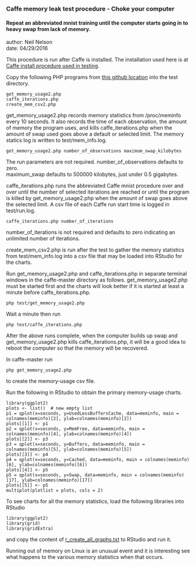   
### Caffe memory leak test procedure - Choke your computer

#### Repeat an abbreviated mnist training until the computer starts going in to heavy swap from lack of memory. 
  
author: Neil Nelson  
date: 04/29/2016  

This procedure is run after Caffe is installed. The installation used here is at [Caffe install procedure used in testing](https://github.com/neilnelson/caffe_memory_test/blob/master/caffe_install.md).

Copy the following PHP programs from [this github location](https://github.com/neilnelson/caffe_memory_test) into the test directory.
```
get_memory_usage2.php
caffe_iterations.php
create_mem_csv2.php
```

get_memory_usage2.php records memory statistics from /proc/meminfo every 10 seconds. It also records the time of each observation, the amount of memory the program uses, and kills caffe_iterations.php when the amount of swap used goes above a default or selected limit. The memory statics log is written to test/mem_info.log.
```
get_memory_usage2.php number_of_observations maximum_swap_kilobytes
```
The run parameters are not required.
number_of_observations defaults to zero.  
maximum_swap defaults to 500000 kilobytes, just under 0.5 gigabytes.

caffe_iterations.php runs the abbreviated Caffe mnist procedure over and over until the number of selected iterations are reached or until the program is killed by get_memory_usage2.php when the amount of swap goes above the selected limit. A csv file of each Caffe run start time is logged in test/run.log.
```
caffe_iterations.php number_of_iterations
```
number_of_iterations is not required and defaults to zero indicating an unlimited number of iterations.

create_mem_csv2.php is run after the test to gather the memory statistics from test/mem_info.log into a csv file that may be loaded into RStudio for the charts.

Run get_memory_usage2.php and caffe_iterations.php in separate terminal windows in the caffe-master directory as follows. get_memory_usage2.php must be started first and the charts will look better if it is started at least a minute before caffe_iterations.php.  
```
php test/get_memory_usage2.php  
```
Wait a minute then run
```
php test/caffe_iterations.php  
```
After the above runs complete, when the computer builds up swap and get_memory_usage2.php kills caffe_iterations.php, it will be a good idea to reboot the computer so that the memory will be recovered.

In caffe-master run
```
php get_memory_usage2.php
```
to create the memory-usage csv file.

Run the following in RStudio to obtain the primary memory-usage charts.
```
library(ggplot2)
plots <- list()  # new empty list
p1 = qplot(x=seconds, y=UsedLessBuffersCache, data=meminfo, main = colnames(meminfo)[2], ylab=colnames(meminfo)[2])
plots[[1]] <- p1 
p2 = qplot(x=seconds, y=MemFree, data=meminfo, main = colnames(meminfo)[4], ylab=colnames(meminfo)[4])
plots[[2]] <- p3 
p3 = qplot(x=seconds, y=Buffers, data=meminfo, main = colnames(meminfo)[5], ylab=colnames(meminfo)[5])
plots[[3]] <- p4 
p4 = qplot(x=seconds, y=Cached, data=meminfo, main = colnames(meminfo)[6], ylab=colnames(meminfo)[6])
plots[[4]] <- p5 
p5 = qplot(x=seconds, y=Swap, data=meminfo, main = colnames(meminfo)[17], ylab=colnames(meminfo)[17])
plots[[5]] <- p5
multiplot(plotlist = plots, cols = 2)
```

To see charts for all the memory statistics, load the following libraries into RStudio
```
library(ggplot2)
library(grid)
library(gridExtra)
```
and copy the content of [r_create_all_graphs.txt](https://github.com/neilnelson/caffe_memory_test/blob/master/r_create_all_graphs.txt) to RStudio and run it.

Running out of memory on Linux is an unusual event and it is interesting see what happens to the various memory statistics when that occurs.

